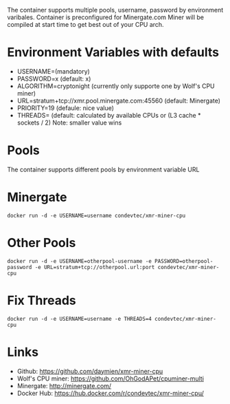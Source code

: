 The container supports multiple pools, username, password by environment varibales.
Container is preconfigured for Minergate.com
Miner will be compiled at start time to get best out of your CPU arch.

# Environment Variables with defaults

* USERNAME=(mandatory)
* PASSWORD=x (default: x)
* ALGORITHM=cryptonight (currently only supporte one by Wolf's CPU miner)
* URL=stratum+tcp://xmr.pool.minergate.com:45560 (default: Minergate)
* PRIORITY=19 (defaule: nice value)
* THREADS= (default: calculated by available CPUs or (L3 cache * sockets / 2) Note: smaller value wins

# Pools
The container supports different pools by environment variable URL

# Minergate
```
docker run -d -e USERNAME=username condevtec/xmr-miner-cpu
```

# Other Pools
```
docker run -d -e USERNAME=otherpool-username -e PASSWORD=otherpool-password -e URL=stratum+tcp://otherpool.url:port condevtec/xmr-miner-cpu
```

# Fix Threads
```
docker run -d -e USERNAME=username -e THREADS=4 condevtec/xmr-miner-cpu
```

# Links

* Github: https://github.com/daymien/xmr-miner-cpu
* Wolf's CPU miner: https://github.com/OhGodAPet/cpuminer-multi
* Minergate: http://minergate.com/
* Docker Hub: https://hub.docker.com/r/condevtec/xmr-miner-cpu/
